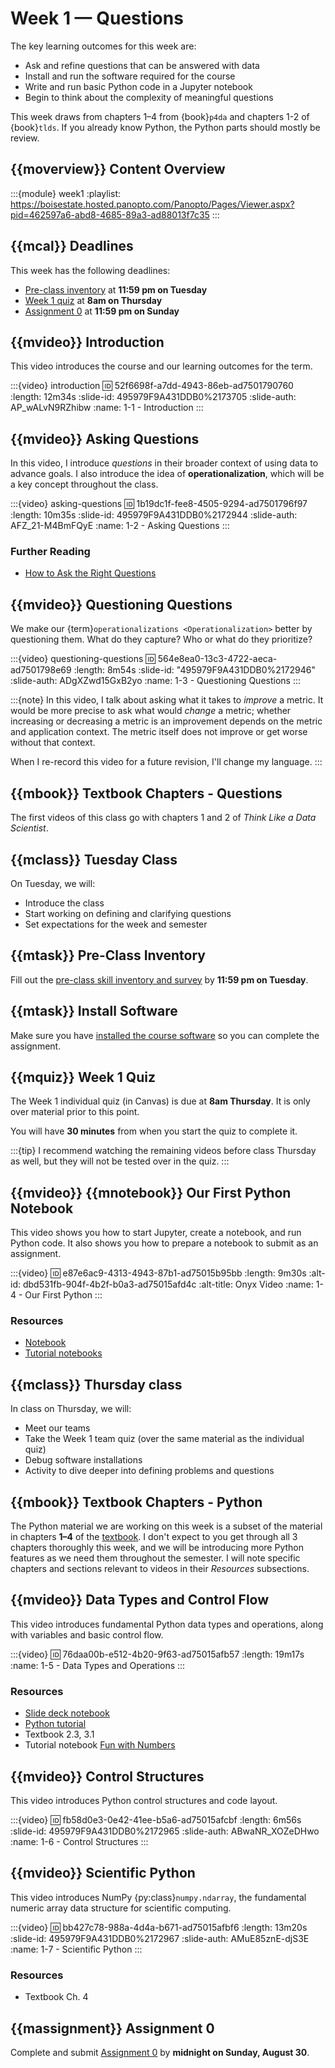 # Week 1 — Questions

The key learning outcomes for this week are:

- Ask and refine questions that can be answered with data
- Install and run the software required for the course
- Write and run basic Python code in a Jupyter notebook
- Begin to think about the complexity of meaningful questions

This week draws from chapters 1–4 from {book}`p4da` and chapters 1-2 of {book}`tlds`.
If you already know Python, the Python parts should mostly be review.

## {{moverview}} Content Overview

:::{module} week1
:playlist: https://boisestate.hosted.panopto.com/Panopto/Pages/Viewer.aspx?pid=462597a6-abd8-4685-89a3-ad88013f7c35
:::

## {{mcal}} Deadlines

This week has the following deadlines:

- [Pre-class inventory](#pre-class-inventory) at **11:59 pm on Tuesday**
- [Week 1 quiz](#week-1-quiz) at **8am on Thursday**
- [Assignment 0](#assignment-0) at **11:59 pm on Sunday**

## {{mvideo}} Introduction

This video introduces the course and our learning outcomes for the term.

:::{video} introduction
:id: 52f6698f-a7dd-4943-86eb-ad7501790760
:length: 12m34s
:slide-id: 495979F9A431DDB0%2173705
:slide-auth: AP_wALvN9RZhibw
:name: 1-1 - Introduction
:::

## {{mvideo}} Asking Questions

In this video, I introduce *questions* in their broader context of using data to advance goals. 
I also introduce the idea of **operationalization**, which will be a key concept throughout the class.

:::{video} asking-questions
:id: 1b19dc1f-fee8-4505-9294-ad7501796f97
:length: 10m35s
:slide-id: 495979F9A431DDB0%2172944
:slide-auth: AFZ_21-M4BmFQyE
:name: 1-2 - Asking Questions
:::

### Further Reading

* [How to Ask the Right Questions](https://towardsdatascience.com/how-to-ask-the-right-questions-as-a-data-scientist-913621907411)

## {{mvideo}} Questioning Questions

We make our {term}`operationalizations <Operationalization>` better by questioning them.  What do they capture?  Who or what do they prioritize?

:::{video} questioning-questions
:id: 564e8ea0-13c3-4722-aeca-ad7501798e69
:length: 8m54s
:slide-id: "495979F9A431DDB0%2172946"
:slide-auth: ADgXZwd15GxB2yo
:name: 1-3 - Questioning Questions
:::

:::{note}
In this video, I talk about asking what it takes to *improve* a metric.  It would be more
precise to ask what would *change* a metric; whether increasing or decreasing a metric is
an improvement depends on the metric and application context.  The metric itself does not
improve or get worse without that context.

When I re-record this video for a future revision, I'll change my language.
:::

## {{mbook}} Textbook Chapters - Questions

The first videos of this class go with chapters 1 and 2 of *Think Like a Data Scientist*.

## {{mclass}} Tuesday Class

On Tuesday, we will:

- Introduce the class
- Start working on defining and clarifying questions
- Set expectations for the week and semester

## {{mtask}} Pre-Class Inventory

Fill out the [pre-class skill inventory and survey](https://forms.gle/mNgETf37Sr2RqdTd7) by **11:59 pm on Tuesday**.

## {{mtask}} Install Software

Make sure you have [installed the course software](../../resources/software.md) so you can complete the assignment.

## {{mquiz}} Week 1 Quiz

The Week 1 individual quiz (in Canvas) is due at **8am Thursday**.
It is only over material prior to this point.

You will have **30 minutes** from when you start the quiz to complete it.

:::{tip}
I recommend watching the remaining videos before class Thursday as well, but they will not
be tested over in the quiz.
:::

## {{mvideo}} {{mnotebook}} Our First Python Notebook

This video shows you how to start Jupyter, create a notebook, and run Python code.
It also shows you how to prepare a notebook to submit as an assignment.

:::{video}
:id: e87e6ac9-4313-4943-87b1-ad75015b95bb
:length: 9m30s
:alt-id: dbd531fb-904f-4b2f-b0a3-ad75015afd4c
:alt-title: Onyx Video
:name: 1-4 - Our First Python
:::

### Resources

- [Notebook](DemoNotebook.ipynb)
- [Tutorial notebooks](../../resources/tutorials/index.md)

## {{mclass}} Thursday class

In class on Thursday, we will:

- Meet our teams
- Take the Week 1 team quiz (over the same material as the individual quiz)
- Debug software installations
- Activity to dive deeper into defining problems and questions

## {{mbook}} Textbook Chapters - Python

The Python material we are working on this week is a subset of the material in chapters **1–4** of
the [textbook](../../resources/index.md#books). I don't expect to you get through all 3 chapters
thoroughly this week, and we will be introducing more Python features as we need them throughout the
semester. I will note specific chapters and sections relevant to videos in their _Resources_
subsections.

## {{mvideo}} Data Types and Control Flow

This video introduces fundamental Python data types and operations, along with variables and basic control flow.

:::{video}
:id: 76daa00b-e512-4b20-9f63-ad75015afb57
:length: 19m17s
:name: 1-5 - Data Types and Operations
:::

### Resources

- [Slide deck notebook](1-7-types-operations)
- [Python tutorial](https://docs.python.org/3/tutorial/index.html)
- Textbook 2.3, 3.1
- Tutorial notebook [Fun with Numbers](../resources/tutorials/FunWithNumbers.ipynb)

## {{mvideo}} Control Structures

This video introduces Python control structures and code layout.

:::{video}
:id: fb58d0e3-0e42-41ee-b5a6-ad75015afcbf
:length: 6m56s
:slide-id: 495979F9A431DDB0%2172965
:slide-auth: ABwaNR_XOZeDHwo
:name: 1-6 - Control Structures
:::

## {{mvideo}} Scientific Python

This video introduces NumPy {py:class}`numpy.ndarray`, the fundamental numeric array data structure for scientific computing.

:::{video}
:id: bb427c78-988a-4d4a-b671-ad75015afbf6
:length: 13m20s
:slide-id: 495979F9A431DDB0%2172967
:slide-auth: AMuE85znE-djS3E
:name: 1-7 - Scientific Python
:::

### Resources

- Textbook Ch. 4

## {{massignment}} Assignment 0

Complete and submit [Assignment 0](../../assignments/A0/index.md) by **midnight on Sunday, August 30**.
